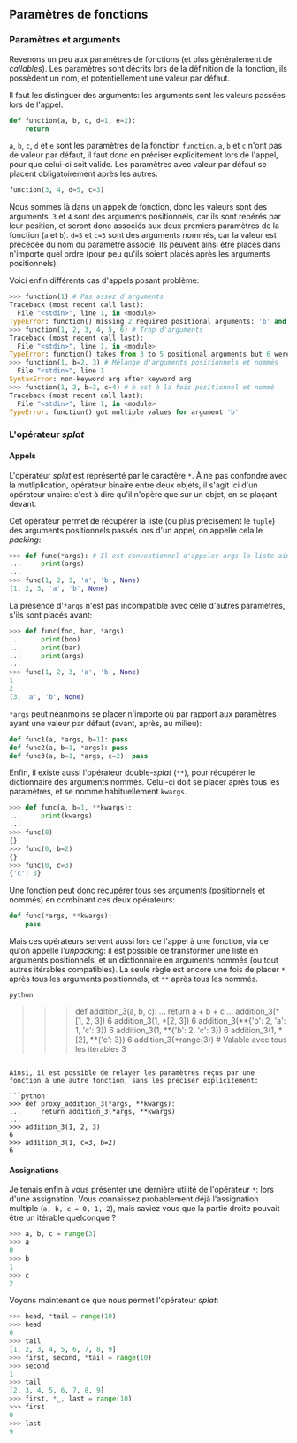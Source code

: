 ## Paramètres de fonctions

### Paramètres et arguments

Revenons un peu aux paramètres de fonctions (et plus généralement de *callables*). Les paramètres sont décrits lors de la définition de la fonction, ils possèdent un nom, et potentiellement une valeur par défaut.

Il faut les distinguer des arguments: les arguments sont les valeurs passées lors de l'appel.

```python
def function(a, b, c, d=1, e=2):
    return
```

`a`, `b`, `c`, `d` et `e` sont les paramètres de la fonction `function`. `a`, `b` et `c` n'ont pas de valeur par défaut, il faut donc en préciser explicitement lors de l'appel, pour que celui-ci soit valide. Les paramètres avec valeur par défaut se placent obligatoirement après les autres.

```python
function(3, 4, d=5, c=3)
```

Nous sommes là dans un appek de fonction, donc les valeurs sont des arguments.
`3` et `4` sont des arguments positionnels, car ils sont repérés par leur position, et seront donc associés aux deux premiers paramètres de la fonction (`a` et `b`).
`d=5` et `c=3` sont des arguments nommés, car la valeur est précédée du nom du paramètre associé. Ils peuvent ainsi être placés dans n'importe quel ordre (pour peu qu'ils soient placés après les arguments positionnels).

Voici enfin différents cas d'appels posant problème:

```python
>>> function(1) # Pas assez d'arguments
Traceback (most recent call last):
  File "<stdin>", line 1, in <module>
TypeError: function() missing 2 required positional arguments: 'b' and 'c'
>>> function(1, 2, 3, 4, 5, 6) # Trop d'arguments
Traceback (most recent call last):
  File "<stdin>", line 1, in <module>
TypeError: function() takes from 3 to 5 positional arguments but 6 were given
>>> function(1, b=2, 3) # Mélange d'arguments positionnels et nommés
  File "<stdin>", line 1
SyntaxError: non-keyword arg after keyword arg
>>> function(1, 2, b=3, c=4) # b est à la fois positionnel et nommé
Traceback (most recent call last):
  File "<stdin>", line 1, in <module>
TypeError: function() got multiple values for argument 'b'
```

### L'opérateur *splat*

#### Appels

L'opérateur *splat* est représenté par le caractère `*`. À ne pas confondre avec la mutliplication, opérateur binaire entre deux objets, il s'agit ici d'un opérateur unaire: c'est à dire qu'il n'opère que sur un objet, en se plaçant devant.

Cet opérateur permet de récupérer la liste (ou plus précisément le `tuple`) des arguments positionnels passés lors d'un appel, on appelle cela le *packing*:

```python
>>> def func(*args): # Il est conventionnel d'appeler args la liste ainsi récupérée
...     print(args)
...
>>> func(1, 2, 3, 'a', 'b', None)
(1, 2, 3, 'a', 'b', None)
```

La présence d'`*args` n'est pas incompatible avec celle d'autres paramètres, s'ils sont placés avant:
```python
>>> def func(foo, bar, *args):
...     print(boo)
...     print(bar)
...     print(args)
...
>>> func(1, 2, 3, 'a', 'b', None)
1
2
(3, 'a', 'b', None)
```

`*args` peut néanmoins se placer n'importe où par rapport aux paramètres ayant une valeur par défaut (avant, après, au milieu):

```python
def func1(a, *args, b=1): pass
def func2(a, b=1, *args): pass
def func3(a, b=1, *args, c=2): pass
```

Enfin, il existe aussi l'opérateur double-*splat* (`**`), pour récupérer le dictionnaire des arguments nommés. Celui-ci doit se placer après tous les paramètres, et se nomme habituellement `kwargs`.

```python
>>> def func(a, b=1, **kwargs):
...     print(kwargs)
...
>>> func(0)
{}
>>> func(0, b=2)
{}
>>> func(0, c=3)
{'c': 3}
```

Une fonction peut donc récupérer tous ses arguments (positionnels et nommés) en combinant ces deux opérateurs:

```python
def func(*args, **kwargs):
    pass
```

Mais ces opérateurs servent aussi lors de l'appel à une fonction, via ce qu'on appelle l'*unpacking*: il est possible de transformer une liste en arguments positionnels, et un dictionnaire en arguments nommés (ou tout autres itérables compatibles). La seule règle est encore une fois de placer `*` après tous les arguments positionnels, et `**` après tous les nommés.

```python```
>>> def addition_3(a, b, c):
...     return a + b + c
...
>>> addition_3(*[1, 2, 3])
6
>>> addition_3(1, *[2, 3])
6
>>> addition_3(**{'b': 2, 'a': 1, 'c': 3})
6
>>> addition_3(1, **{'b': 2, 'c': 3})
6
>>> addition_3(1, *[2], **{'c': 3})
6
>>> addition_3(*range(3)) # Valable avec tous les itérables
3
```

Ainsi, il est possible de relayer les paramètres reçus par une fonction à une autre fonction, sans les préciser explicitement:

```python
>>> def proxy_addition_3(*args, **kwargs):
...     return addition_3(*args, **kwargs)
...
>>> addition_3(1, 2, 3)
6
>>> addition_3(1, c=3, b=2)
6
```

#### Assignations

Je tenais enfin à vous présenter une dernière utilité de l'opérateur `*`: lors d'une assignation. Vous connaissez probablement déjà l'assignation multiple (`a, b, c = 0, 1, 2`), mais saviez vous que la partie droite pouvait être un itérable quelconque ?

```python
>>> a, b, c = range(3)
>>> a
0
>>> b
1
>>> c
2
```

Voyons maintenant ce que nous permet l'opérateur *splat*:

```python
>>> head, *tail = range(10)
>>> head
0
>>> tail
[1, 2, 3, 4, 5, 6, 7, 8, 9]
>>> first, second, *tail = range(10)
>>> second
1
>>> tail
[2, 3, 4, 5, 6, 7, 8, 9]
>>> first, *_, last = range(10)
>>> first
0
>>> last
9
```
